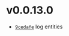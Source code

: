 # v0.0.13.0
 * [`9cedafe`](https://github.com/lucaspopp0/hass-updatemanager/commit/9cedafe) log entities

